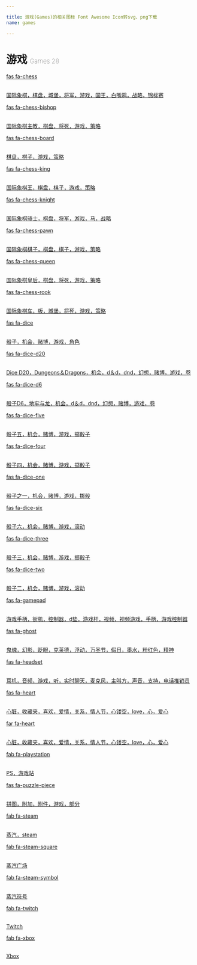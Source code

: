 ```yaml
---

title: 游戏(Games)的相关图标 Font Awesome Icon转svg、png下载
name: games

---
```


# 游戏  <small style="font-size: 60%;font-weight: 100">Games <span class="badge-secondary badge">28</span> </small>

<search tag="games" :max="0"/>

<div class="icon-list row" id="search-show"><a href="/icon/solid/chess.html" class="icon-item col-6 col-sm-4 col-md-2"><div class="icon-item-inner"><i class="fas fa-chess"></i><p><span>fas fa-chess</span></p> <p><br>国际象棋，棋盘，城堡，将军，游戏，国王，白嘴鸦，战略，锦标赛</p></div></a><a href="/icon/solid/chess-bishop.html" class="icon-item col-6 col-sm-4 col-md-2"><div class="icon-item-inner"><i class="fas fa-chess-bishop"></i><p><span>fas fa-chess-bishop</span></p> <p><br>国际象棋主教，棋盘，将死，游戏，策略</p></div></a><a href="/icon/solid/chess-board.html" class="icon-item col-6 col-sm-4 col-md-2"><div class="icon-item-inner"><i class="fas fa-chess-board"></i><p><span>fas fa-chess-board</span></p> <p><br>棋盘，棋子，游戏，策略</p></div></a><a href="/icon/solid/chess-king.html" class="icon-item col-6 col-sm-4 col-md-2"><div class="icon-item-inner"><i class="fas fa-chess-king"></i><p><span>fas fa-chess-king</span></p> <p><br>国际象棋王，棋盘，棋子，游戏，策略</p></div></a><a href="/icon/solid/chess-knight.html" class="icon-item col-6 col-sm-4 col-md-2"><div class="icon-item-inner"><i class="fas fa-chess-knight"></i><p><span>fas fa-chess-knight</span></p> <p><br>国际象棋骑士，棋盘，将军，游戏，马，战略</p></div></a><a href="/icon/solid/chess-pawn.html" class="icon-item col-6 col-sm-4 col-md-2"><div class="icon-item-inner"><i class="fas fa-chess-pawn"></i><p><span>fas fa-chess-pawn</span></p> <p><br>国际象棋棋子，棋盘，棋子，游戏，策略</p></div></a><a href="/icon/solid/chess-queen.html" class="icon-item col-6 col-sm-4 col-md-2"><div class="icon-item-inner"><i class="fas fa-chess-queen"></i><p><span>fas fa-chess-queen</span></p> <p><br>国际象棋皇后，棋盘，将死，游戏，策略</p></div></a><a href="/icon/solid/chess-rook.html" class="icon-item col-6 col-sm-4 col-md-2"><div class="icon-item-inner"><i class="fas fa-chess-rook"></i><p><span>fas fa-chess-rook</span></p> <p><br>国际象棋车，板，城堡，将死，游戏，策略</p></div></a><a href="/icon/solid/dice.html" class="icon-item col-6 col-sm-4 col-md-2"><div class="icon-item-inner"><i class="fas fa-dice"></i><p><span>fas fa-dice</span></p> <p><br>骰子，机会，赌博，游戏，角色</p></div></a><a href="/icon/solid/dice-d20.html" class="icon-item col-6 col-sm-4 col-md-2"><div class="icon-item-inner"><i class="fas fa-dice-d20"></i><p><span>fas fa-dice-d20</span></p> <p><br>Dice D20，Dungeons＆Dragons，机会，d＆d，dnd，幻想，赌博，游戏，卷</p></div></a><a href="/icon/solid/dice-d6.html" class="icon-item col-6 col-sm-4 col-md-2"><div class="icon-item-inner"><i class="fas fa-dice-d6"></i><p><span>fas fa-dice-d6</span></p> <p><br>骰子D6，地牢与龙，机会，d＆d，dnd，幻想，赌博，游戏，卷</p></div></a><a href="/icon/solid/dice-five.html" class="icon-item col-6 col-sm-4 col-md-2"><div class="icon-item-inner"><i class="fas fa-dice-five"></i><p><span>fas fa-dice-five</span></p> <p><br>骰子五，机会，赌博，游戏，掷骰子</p></div></a><a href="/icon/solid/dice-four.html" class="icon-item col-6 col-sm-4 col-md-2"><div class="icon-item-inner"><i class="fas fa-dice-four"></i><p><span>fas fa-dice-four</span></p> <p><br>骰子四，机会，赌博，游戏，掷骰子</p></div></a><a href="/icon/solid/dice-one.html" class="icon-item col-6 col-sm-4 col-md-2"><div class="icon-item-inner"><i class="fas fa-dice-one"></i><p><span>fas fa-dice-one</span></p> <p><br>骰子之一，机会，赌博，游戏，掷骰</p></div></a><a href="/icon/solid/dice-six.html" class="icon-item col-6 col-sm-4 col-md-2"><div class="icon-item-inner"><i class="fas fa-dice-six"></i><p><span>fas fa-dice-six</span></p> <p><br>骰子六，机会，赌博，游戏，滚动</p></div></a><a href="/icon/solid/dice-three.html" class="icon-item col-6 col-sm-4 col-md-2"><div class="icon-item-inner"><i class="fas fa-dice-three"></i><p><span>fas fa-dice-three</span></p> <p><br>骰子三，机会，赌博，游戏，掷骰子</p></div></a><a href="/icon/solid/dice-two.html" class="icon-item col-6 col-sm-4 col-md-2"><div class="icon-item-inner"><i class="fas fa-dice-two"></i><p><span>fas fa-dice-two</span></p> <p><br>骰子二，机会，赌博，游戏，滚动</p></div></a><a href="/icon/solid/gamepad.html" class="icon-item col-6 col-sm-4 col-md-2"><div class="icon-item-inner"><i class="fas fa-gamepad"></i><p><span>fas fa-gamepad</span></p> <p><br>游戏手柄，街机，控制器，d垫，游戏杆，视频，视频游戏，手柄，游戏控制器</p></div></a><a href="/icon/solid/ghost.html" class="icon-item col-6 col-sm-4 col-md-2"><div class="icon-item-inner"><i class="fas fa-ghost"></i><p><span>fas fa-ghost</span></p> <p><br>鬼魂，幻影，眨眼，克莱德，浮动，万圣节，假日，墨水，粉红色，精神</p></div></a><a href="/icon/solid/headset.html" class="icon-item col-6 col-sm-4 col-md-2"><div class="icon-item-inner"><i class="fas fa-headset"></i><p><span>fas fa-headset</span></p> <p><br>耳机，音频，游戏，听，实时聊天，麦克风，主叫方，声音，支持，电话推销员</p></div></a><a href="/icon/solid/heart.html" class="icon-item col-6 col-sm-4 col-md-2"><div class="icon-item-inner"><i class="fas fa-heart"></i><p><span>fas fa-heart</span></p> <p><br>心脏，收藏夹，喜欢，爱情，关系，情人节，心镂空，love，心，爱心</p></div></a><a href="/icon/regular/heart.html" class="icon-item col-6 col-sm-4 col-md-2"><div class="icon-item-inner"><i class="far fa-heart"></i><p><span>far fa-heart</span></p> <p><br>心脏，收藏夹，喜欢，爱情，关系，情人节，心镂空，love，心，爱心</p></div></a><a href="/icon/brands/playstation.html" class="icon-item col-6 col-sm-4 col-md-2"><div class="icon-item-inner"><i class="fab fa-playstation"></i><p><span>fab fa-playstation</span></p> <p><br>PS，游戏站</p></div></a><a href="/icon/solid/puzzle-piece.html" class="icon-item col-6 col-sm-4 col-md-2"><div class="icon-item-inner"><i class="fas fa-puzzle-piece"></i><p><span>fas fa-puzzle-piece</span></p> <p><br>拼图，附加，附件，游戏，部分</p></div></a><a href="/icon/brands/steam.html" class="icon-item col-6 col-sm-4 col-md-2"><div class="icon-item-inner"><i class="fab fa-steam"></i><p><span>fab fa-steam</span></p> <p><br>蒸汽，steam</p></div></a><a href="/icon/brands/steam-square.html" class="icon-item col-6 col-sm-4 col-md-2"><div class="icon-item-inner"><i class="fab fa-steam-square"></i><p><span>fab fa-steam-square</span></p> <p><br>蒸汽广场</p></div></a><a href="/icon/brands/steam-symbol.html" class="icon-item col-6 col-sm-4 col-md-2"><div class="icon-item-inner"><i class="fab fa-steam-symbol"></i><p><span>fab fa-steam-symbol</span></p> <p><br>蒸汽符号</p></div></a><a href="/icon/brands/twitch.html" class="icon-item col-6 col-sm-4 col-md-2"><div class="icon-item-inner"><i class="fab fa-twitch"></i><p><span>fab fa-twitch</span></p> <p><br>Twitch</p></div></a><a href="/icon/brands/xbox.html" class="icon-item col-6 col-sm-4 col-md-2"><div class="icon-item-inner"><i class="fab fa-xbox"></i><p><span>fab fa-xbox</span></p> <p><br>Xbox</p></div></a></div>

